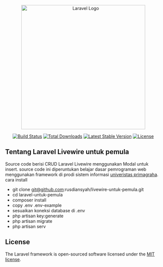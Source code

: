 <p align="center"><a href="https://laravel.com" target="_blank"><img src="https://raw.githubusercontent.com/laravel/art/master/logo-lockup/5%20SVG/2%20CMYK/1%20Full%20Color/laravel-logolockup-cmyk-red.svg" width="400" alt="Laravel Logo"></a></p>

<p align="center">
<a href="https://github.com/laravel/framework/actions"><img src="https://github.com/laravel/framework/workflows/tests/badge.svg" alt="Build Status"></a>
<a href="https://packagist.org/packages/laravel/framework"><img src="https://img.shields.io/packagist/dt/laravel/framework" alt="Total Downloads"></a>
<a href="https://packagist.org/packages/laravel/framework"><img src="https://img.shields.io/packagist/v/laravel/framework" alt="Latest Stable Version"></a>
<a href="https://packagist.org/packages/laravel/framework"><img src="https://img.shields.io/packagist/l/laravel/framework" alt="License"></a>
</p>

## Tentang Laravel Livewire untuk pemula

Source code berisi CRUD Laravel Livewire menggunakan Modal untuk insert. source code ini diperuntukan belajar dasar pemrograman web menggunakan framework di prodi sistem informasi <a href="https://upg.ac.id">univeristas primagraha</a>.
cara install

- git clone git@github.com:rusdiansyah/livewire-untuk-pemula.git
- cd laravel-untuk-pemula
- composer install
- copy .env .env-example
- sesuaikan koneksi database di .env
- php artisan key:generate
- php artisan migrate
- php artisan serv

## License

The Laravel framework is open-sourced software licensed under the [MIT license](https://opensource.org/licenses/MIT).
